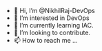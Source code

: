 - 👋 Hi, I’m @NikhilRaj-DevOps
- 👀 I’m interested in DevOps
- 🌱 I’m currently learning IAC.
- 💞️ I’m looking to contribute.
- 📫 How to reach me ...

<!---
NikhilRaj-DevOps/NikhilRaj-DevOps is a ✨ special ✨ repository because its `README.md` (this file) appears on your GitHub profile.
You can click the Preview link to take a look at your changes.
--->
